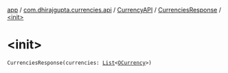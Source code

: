 [app](../../../index.md) / [com.dhirajgupta.currencies.api](../../index.md) / [CurrencyAPI](../index.md) / [CurrenciesResponse](index.md) / [&lt;init&gt;](./-init-.md)

# &lt;init&gt;

`CurrenciesResponse(currencies: `[`List`](https://kotlinlang.org/api/latest/jvm/stdlib/kotlin.collections/-list/index.html)`<`[`OCurrency`](../../../com.dhirajgupta.currencies.model/-o-currency/index.md)`>)`